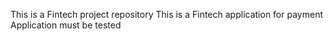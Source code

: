 This is a Fintech project repository
This is a Fintech application for payment
Application must be tested
